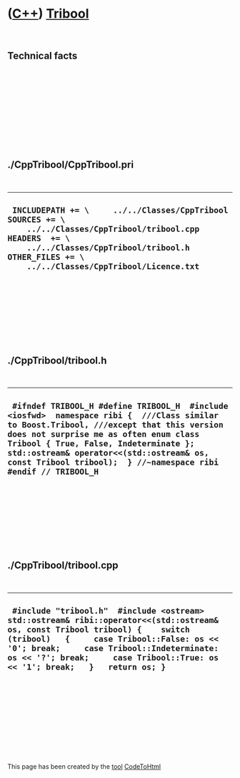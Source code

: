 



 

 

 

 

 

([C++](Cpp.md)) [Tribool](CppTribool.md)
==========================================

 

Technical facts
---------------

 

 

 

 

 

 

./CppTribool/CppTribool.pri
---------------------------

 

  --------------------------------------------------------------------------------------------------------------------------------------------------------------------------------------------------------------------------
  ` INCLUDEPATH += \     ../../Classes/CppTribool  SOURCES += \     ../../Classes/CppTribool/tribool.cpp  HEADERS  += \     ../../Classes/CppTribool/tribool.h  OTHER_FILES += \     ../../Classes/CppTribool/Licence.txt`
  --------------------------------------------------------------------------------------------------------------------------------------------------------------------------------------------------------------------------

 

 

 

 

 

./CppTribool/tribool.h
----------------------

 

  --------------------------------------------------------------------------------------------------------------------------------------------------------------------------------------------------------------------------------------------------------------------------------------------------------------------------------------------
  ` #ifndef TRIBOOL_H #define TRIBOOL_H  #include <iosfwd>  namespace ribi {  ///Class similar to Boost.Tribool, ///except that this version does not surprise me as often enum class Tribool { True, False, Indeterminate };  std::ostream& operator<<(std::ostream& os, const Tribool tribool);  } //~namespace ribi  #endif // TRIBOOL_H`
  --------------------------------------------------------------------------------------------------------------------------------------------------------------------------------------------------------------------------------------------------------------------------------------------------------------------------------------------

 

 

 

 

 

./CppTribool/tribool.cpp
------------------------

 

  -----------------------------------------------------------------------------------------------------------------------------------------------------------------------------------------------------------------------------------------------------------------------------------------------------------
  ` #include "tribool.h"  #include <ostream>  std::ostream& ribi::operator<<(std::ostream& os, const Tribool tribool) {    switch (tribool)   {     case Tribool::False: os << '0'; break;     case Tribool::Indeterminate: os << '?'; break;     case Tribool::True: os << '1'; break;   }   return os; }`
  -----------------------------------------------------------------------------------------------------------------------------------------------------------------------------------------------------------------------------------------------------------------------------------------------------------

 

 

 

 

 





 




This page has been created by the [tool](Tools.md)
[CodeToHtml](ToolCodeToHtml.md)
